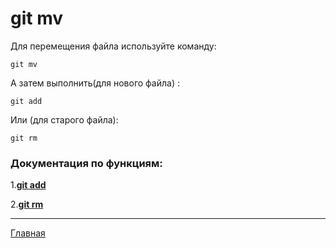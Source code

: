 <h1>git mv</h1>
Для перемещения файла используйте команду:

```
git mv
```
А затем выполнить(для нового файла) :

```
git add
````
Или (для старого файла):
````
git rm
````
<h3>Документация по функциям:</h3>

1.**[git add](/gitadd.md)**

2.**[git rm](/gitRm.md)**

___

[Главная](/readme.md)

